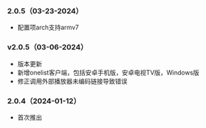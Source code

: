 ### 2.0.5（03-23-2024）

- 配置项arch支持armv7

### v2.0.5（03-06-2024）

- 版本更新
- 新增onelist客户端，包括安卓手机版，安卓电视TV版，Windows版
- 修正调用外部播放器未编码链接导致错误

### 2.0.4（2024-01-12）

- 首次推出